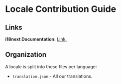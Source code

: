 # Locale Contribution Guide

## Links

**i18next Documentation:** [Link.](https://www.i18next.com/translation-function/essentials)

## Organization

A locale is split into these files per language:

* `translation.json` - All our translations.
